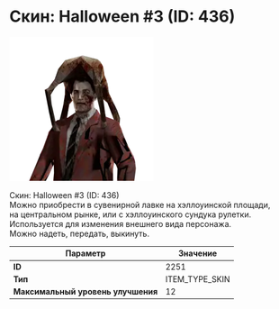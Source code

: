 # Скин: Halloween #3 (ID: 436)

![Item Image](../img/2251.webp?raw=true)

Скин: Halloween #3 (ID: 436)<br>Можно приобрести в сувенирной лавке на хэллоуинской площади,<br>на центральном рынке, или с хэллоуинского сундука рулетки.<br>Используется для изменения внешнего вида персонажа. <br>Можно надеть, передать, выкинуть.


| Параметр | Значение |
|----------|----------|
| **ID** | 2251 |
| **Тип** | ITEM_TYPE_SKIN |
| **Максимальный уровень улучшения** | 12 |

